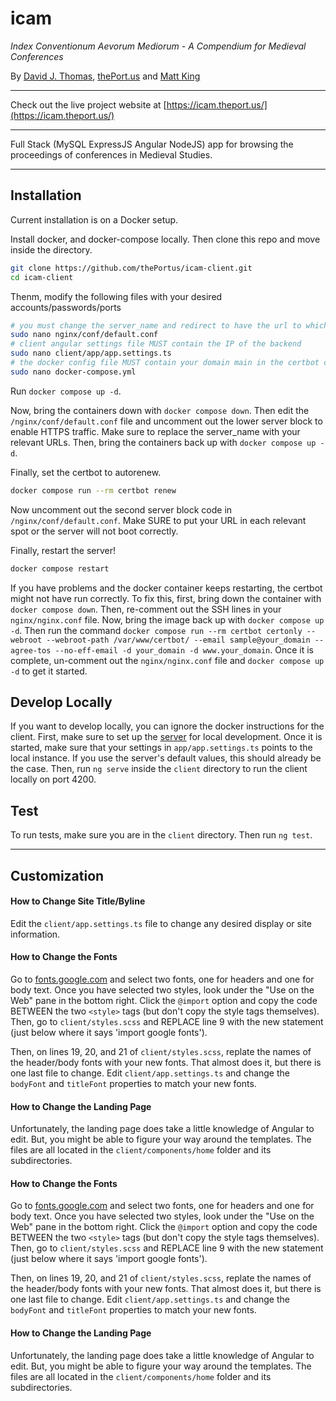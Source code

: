 # icam

*Index Conventionum Aevorum Mediorum - A Compendium for Medieval Conferences*

By [David J. Thomas](mailto:dave.a.base@gmail.com), [thePort.us](https://thePort.us) and [Matt King](mailto:matthewking1@usf.edu)

---

Check out the live project website at [https://icam.theport.us/](https://icam.theport.us/)

---

Full Stack (MySQL ExpressJS Angular NodeJS) app for browsing the proceedings of conferences in Medieval Studies.

---

## Installation

Current installation is on a Docker setup.


Install docker, and docker-compose locally. Then clone this repo and move inside the directory.

``` sh
git clone https://github.com/thePortus/icam-client.git
cd icam-client
```

Thenm, modify the following files with your desired accounts/passwords/ports

``` sh
# you must change the server_name and redirect to have the url to which you are deploying
sudo nano nginx/conf/default.conf
# client angular settings file MUST contain the IP of the backend
sudo nano client/app/app.settings.ts
# the docker config file MUST contain your domain main in the certbot command line
sudo nano docker-compose.yml
```

Run `docker compose up -d`.

Now, bring the containers down with `docker compose down`. Then edit the `/nginx/conf/default.conf` file and uncomment out the lower server block to enable HTTPS traffic. Make sure to replace the server_name with your relevant URLs. Then, bring the containers back up with `docker compose up -d`.

Finally, set the certbot to autorenew.

``` sh
docker compose run --rm certbot renew
```

Now uncomment out the second server block code in `/nginx/conf/default.conf`. Make SURE to put your URL in each relevant spot or the server will not boot correctly.

Finally, restart the server!

``` sh
docker compose restart
```

If you have problems and the docker container keeps restarting, the certbot might not have run correctly. To fix this, first, bring down the container with `docker compose down`. Then, re-comment out the SSH lines in your `nginx/nginx.conf` file. Now, bring the image back up with `docker compose up -d`. Then run the command `docker compose run --rm certbot certonly --webroot --webroot-path /var/www/certbot/ --email sample@your_domain --agree-tos --no-eff-email -d your_domain -d www.your_domain`. Once it is complete, un-comment out the `nginx/nginx.conf` file and `docker compose up -d` to get it started.

## Develop Locally

If you want to develop locally, you can ignore the docker instructions for the client. First, make sure to set up the [server](https://github.com/thePortus/icam-server) for local development. Once it is started, make sure that your settings in `app/app.settings.ts` points to the local instance. If you use the server's default values, this should already be the case. Then, run `ng serve` inside the `client` directory to run the client locally on port 4200.

## Test

To run tests, make sure you are in the `client` directory. Then run `ng test`.

---

## Customization

#### How to Change Site Title/Byline

Edit the `client/app.settings.ts` file to change any desired display or site information.

#### How to Change the Fonts

Go to [fonts.google.com](https://fonts.google.com) and select two fonts, one for headers and one for body text. Once you have selected two styles, look under the "Use on the Web" pane in the bottom right. Click the `@import` option and copy the code BETWEEN the two `<style>` tags (but don't copy the style tags themselves). Then, go to `client/styles.scss` and REPLACE line 9 with the new statement (just below where it says 'import google fonts').

Then, on lines 19, 20, and 21 of `client/styles.scss`, replate the names of the header/body fonts with your new fonts. That almost does it, but there is one last file to change. Edit `client/app.settings.ts` and change the `bodyFont` and `titleFont` properties to match your new fonts.

#### How to Change the Landing Page

Unfortunately, the landing page does take a little knowledge of Angular to edit. But, you might be able to figure your way around the templates. The files are all located in the `client/components/home` folder and its subdirectories.

#### How to Change the Fonts

Go to [fonts.google.com](https://fonts.google.com) and select two fonts, one for headers and one for body text. Once you have selected two styles, look under the "Use on the Web" pane in the bottom right. Click the `@import` option and copy the code BETWEEN the two `<style>` tags (but don't copy the style tags themselves). Then, go to `client/styles.scss` and REPLACE line 9 with the new statement (just below where it says 'import google fonts').

Then, on lines 19, 20, and 21 of `client/styles.scss`, replate the names of the header/body fonts with your new fonts. That almost does it, but there is one last file to change. Edit `client/app.settings.ts` and change the `bodyFont` and `titleFont` properties to match your new fonts.

#### How to Change the Landing Page

Unfortunately, the landing page does take a little knowledge of Angular to edit. But, you might be able to figure your way around the templates. The files are all located in the `client/components/home` folder and its subdirectories.
